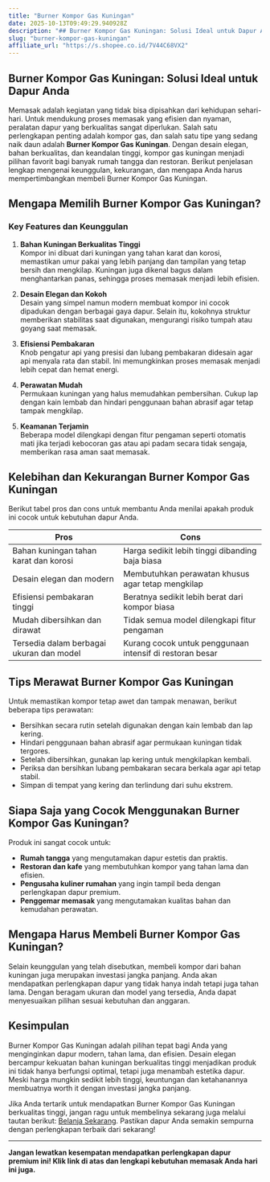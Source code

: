 ```yaml
---
title: "Burner Kompor Gas Kuningan"
date: 2025-10-13T09:49:29.940928Z
description: "## Burner Kompor Gas Kuningan: Solusi Ideal untuk Dapur Anda..."
slug: "burner-kompor-gas-kuningan"
affiliate_url: "https://s.shopee.co.id/7V44C68VX2"
---
```

## Burner Kompor Gas Kuningan: Solusi Ideal untuk Dapur Anda

Memasak adalah kegiatan yang tidak bisa dipisahkan dari kehidupan sehari-hari. Untuk mendukung proses memasak yang efisien dan nyaman, peralatan dapur yang berkualitas sangat diperlukan. Salah satu perlengkapan penting adalah kompor gas, dan salah satu tipe yang sedang naik daun adalah **Burner Kompor Gas Kuningan**. Dengan desain elegan, bahan berkualitas, dan keandalan tinggi, kompor gas kuningan menjadi pilihan favorit bagi banyak rumah tangga dan restoran. Berikut penjelasan lengkap mengenai keunggulan, kekurangan, dan mengapa Anda harus mempertimbangkan membeli Burner Kompor Gas Kuningan.

## Mengapa Memilih Burner Kompor Gas Kuningan?

### Key Features dan Keunggulan

1. **Bahan Kuningan Berkualitas Tinggi**  
Kompor ini dibuat dari kuningan yang tahan karat dan korosi, memastikan umur pakai yang lebih panjang dan tampilan yang tetap bersih dan mengkilap. Kuningan juga dikenal bagus dalam menghantarkan panas, sehingga proses memasak menjadi lebih efisien.

2. **Desain Elegan dan Kokoh**  
Desain yang simpel namun modern membuat kompor ini cocok dipadukan dengan berbagai gaya dapur. Selain itu, kokohnya struktur memberikan stabilitas saat digunakan, mengurangi risiko tumpah atau goyang saat memasak.

3. **Efisiensi Pembakaran**  
Knob pengatur api yang presisi dan lubang pembakaran didesain agar api menyala rata dan stabil. Ini memungkinkan proses memasak menjadi lebih cepat dan hemat energi.

4. **Perawatan Mudah**  
Permukaan kuningan yang halus memudahkan pembersihan. Cukup lap dengan kain lembab dan hindari penggunaan bahan abrasif agar tetap tampak mengkilap.

5. **Keamanan Terjamin**  
Beberapa model dilengkapi dengan fitur pengaman seperti otomatis mati jika terjadi kebocoran gas atau api padam secara tidak sengaja, memberikan rasa aman saat memasak.

## Kelebihan dan Kekurangan Burner Kompor Gas Kuningan

Berikut tabel pros dan cons untuk membantu Anda menilai apakah produk ini cocok untuk kebutuhan dapur Anda.

| **Pros**                                           | **Cons**                                       |
|-----------------------------------------------------|------------------------------------------------|
| Bahan kuningan tahan karat dan korosi             | Harga sedikit lebih tinggi dibanding baja biasa |
| Desain elegan dan modern                           | Membutuhkan perawatan khusus agar tetap mengkilap |
| Efisiensi pembakaran tinggi                         | Beratnya sedikit lebih berat dari kompor biasa  |
| Mudah dibersihkan dan dirawat                     | Tidak semua model dilengkapi fitur pengaman   |
| Tersedia dalam berbagai ukuran dan model          | Kurang cocok untuk penggunaan intensif di restoran besar |

## Tips Merawat Burner Kompor Gas Kuningan

Untuk memastikan kompor tetap awet dan tampak menawan, berikut beberapa tips perawatan:

- Bersihkan secara rutin setelah digunakan dengan kain lembab dan lap kering.
- Hindari penggunaan bahan abrasif agar permukaan kuningan tidak tergores.
- Setelah dibersihkan, gunakan lap kering untuk mengkilapkan kembali.
- Periksa dan bersihkan lubang pembakaran secara berkala agar api tetap stabil.
- Simpan di tempat yang kering dan terlindung dari suhu ekstrem.

## Siapa Saja yang Cocok Menggunakan Burner Kompor Gas Kuningan?

Produk ini sangat cocok untuk:

- **Rumah tangga** yang mengutamakan dapur estetis dan praktis.
- **Restoran dan kafe** yang membutuhkan kompor yang tahan lama dan efisien.
- **Pengusaha kuliner rumahan** yang ingin tampil beda dengan perlengkapan dapur premium.
- **Penggemar memasak** yang mengutamakan kualitas bahan dan kemudahan perawatan.

## Mengapa Harus Membeli Burner Kompor Gas Kuningan?

Selain keunggulan yang telah disebutkan, membeli kompor dari bahan kuningan juga merupakan investasi jangka panjang. Anda akan mendapatkan perlengkapan dapur yang tidak hanya indah tetapi juga tahan lama. Dengan beragam ukuran dan model yang tersedia, Anda dapat menyesuaikan pilihan sesuai kebutuhan dan anggaran.

## Kesimpulan

Burner Kompor Gas Kuningan adalah pilihan tepat bagi Anda yang menginginkan dapur modern, tahan lama, dan efisien. Desain elegan bercampur kekuatan bahan kuningan berkualitas tinggi menjadikan produk ini tidak hanya berfungsi optimal, tetapi juga menambah estetika dapur. Meski harga mungkin sedikit lebih tinggi, keuntungan dan ketahanannya membuatnya worth it dengan investasi jangka panjang.

Jika Anda tertarik untuk mendapatkan Burner Kompor Gas Kuningan berkualitas tinggi, jangan ragu untuk membelinya sekarang juga melalui tautan berikut: [Belanja Sekarang](https://s.shopee.co.id/7V44C68VX2). Pastikan dapur Anda semakin sempurna dengan perlengkapan terbaik dari sekarang!

---

**Jangan lewatkan kesempatan mendapatkan perlengkapan dapur premium ini! Klik link di atas dan lengkapi kebutuhan memasak Anda hari ini juga.**